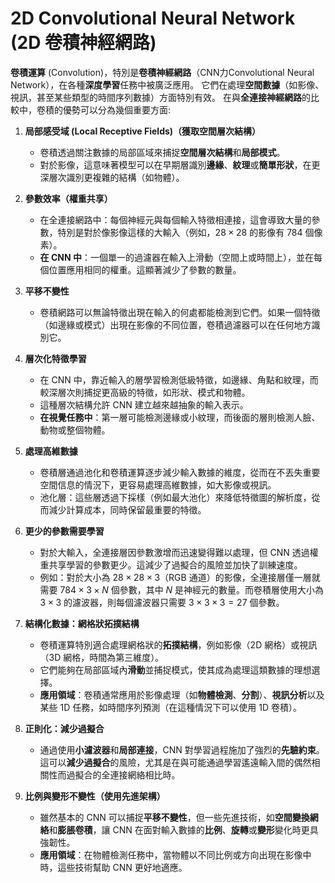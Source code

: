 # 2D Convolutional Neural Network (2D 卷積神經網路)

**卷積運算** (Convolution)，特別是**卷積神經網路**（CNN力Convolutional Neural Network），在各種**深度學習**任務中被廣泛應用。
它們在處理**空間數據**（如影像、視訊，甚至某些類型的時間序列數據）方面特別有效。
在與**全連接神經網路**的比較中，卷積的優勢可以分為幾個重要方面:

1. **局部感受域 (Local Receptive Fields)（獲取空間層次結構）**
   - 卷積透過關注數據的局部區域來捕捉**空間層次結構**和**局部模式**。
   - 對於影像，這意味著模型可以在早期層識別**邊緣**、**紋理**或**簡單形狀**，在更深層次識別更複雜的結構（如物體）。
2. **參數效率（權重共享）**
   - 在全連接網路中：每個神經元與每個輸入特徵相連接，這會導致大量的參數，特別是對於像影像這樣的大輸入（例如，$28\times28$ 的影像有 784 個像素）。
   - **在 CNN 中**：一個單一的過濾器在輸入上滑動（空間上或時間上），並在每個位置應用相同的權重。這顯著減少了參數的數量。
3. **平移不變性**
   - 卷積網路可以無論特徵出現在輸入的何處都能檢測到它們。如果一個特徵（如邊緣或模式）出現在影像的不同位置，卷積過濾器可以在任何地方識別它。
4. **層次化特徵學習**
   - 在 CNN 中，靠近輸入的層學習檢測低級特徵，如邊緣、角點和紋理，而較深層次則捕捉更高級的特徵，如形狀、模式和物體。
   - 這種層次結構允許 CNN 建立越來越抽象的輸入表示。
   - **在視覺任務中**：第一層可能檢測邊緣或小紋理，而後面的層則檢測人臉、動物或整個物體。
5. **處理高維數據**
   - 卷積層通過池化和卷積運算逐步減少輸入數據的維度，從而在不丟失重要空間信息的情況下，更容易處理高維數據，如大影像或視訊。
   - 池化層：這些層透過下採樣（例如最大池化）來降低特徵圖的解析度，從而減少計算成本，同時保留最重要的特徵。
6. **更少的參數需要學習**
   - 對於大輸入，全連接層因參數激增而迅速變得難以處理，但 CNN 透過權重共享學習的參數更少。這減少了過擬合的風險並加快了訓練速度。
   - 例如：對於大小為 $28 \times 28 \times 3$（RGB 通道）的影像，全連接層僅一層就需要 $784 \times 3 \times N$ 個參數，其中 $N$ 是神經元的數量。而卷積層使用大小為 $3 \times 3$ 的濾波器，則每個濾波器只需要 $3 \times 3 \times 3 = 27$ 個參數。
7. **結構化數據：網格狀拓撲結構**  
   - 卷積運算特別適合處理網格狀的**拓撲結構**，例如影像（2D 網格）或視訊（3D 網格，時間為第三維度）。  
   - 它們能夠在局部區域內**滑動**並捕捉模式，使其成為處理這類數據的理想選擇。  
   - **應用領域**：卷積通常應用於影像處理（如**物體檢測**、**分割**）、**視訊分析**以及某些 1D 任務，如時間序列預測（在這種情況下可以使用 1D 卷積）。

8. **正則化：減少過擬合**  
   - 通過使用**小濾波器**和**局部連接**，CNN 對學習過程施加了強烈的**先驗約束**。這可以**減少過擬合**的風險，尤其是在與可能通過學習遙遠輸入間的偶然相關性而過擬合的全連接網絡相比時。

9. **比例與變形不變性（使用先進架構）**  
   - 雖然基本的 CNN 可以捕捉**平移不變性**，但一些先進技術，如**空間變換網絡**和**膨脹卷積**，讓 CNN 在面對輸入數據的**比例**、**旋轉**或**變形**變化時更具強韌性。  
   - **應用領域**：在物體檢測任務中，當物體以不同比例或方向出現在影像中時，這些技術幫助 CNN 更好地適應。
